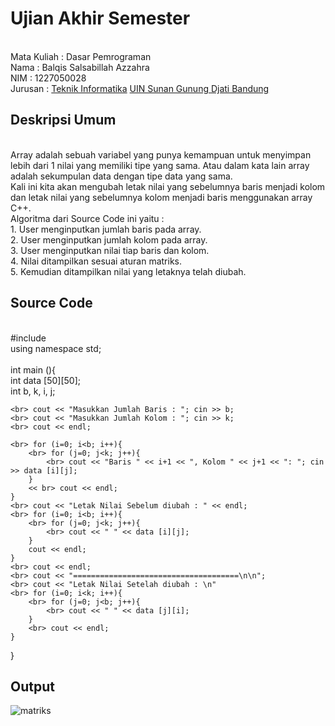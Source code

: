 # Ujian Akhir Semester
<br> Mata Kuliah : Dasar Pemrograman
<br> Nama        : Balqis Salsabillah Azzahra
<br> NIM         : 1227050028
<br> Jurusan     : [Teknik Informatika](http://if.uinsgd.ac.id/) [UIN Sunan Gunung Djati Bandung](https://uinsgd.ac.id/) 

## Deskripsi Umum

<br> Array adalah sebuah variabel yang punya kemampuan untuk menyimpan lebih dari 1 nilai yang memiliki tipe yang sama. Atau dalam kata lain array adalah sekumpulan data dengan tipe data yang sama. 
<br> Kali ini kita akan mengubah letak nilai yang sebelumnya baris menjadi kolom dan letak nilai yang sebelumnya kolom menjadi baris menggunakan array C++.
<br> Algoritma dari Source Code ini yaitu :
<br> 1. User menginputkan jumlah baris pada array.
<br> 2. User menginputkan jumlah kolom pada array.
<br> 3. User menginputkan nilai tiap baris dan kolom.
<br> 4. Nilai ditampilkan sesuai aturan matriks.
<br> 5. Kemudian ditampilkan nilai yang letaknya telah diubah.

## Source Code

<br> #include 
<br> using namespace std;
<br>
<br> int main (){
    <br> int data [50][50];
    <br> int b, k, i, j;

    <br> cout << "Masukkan Jumlah Baris : "; cin >> b;
    <br> cout << "Masukkan Jumlah Kolom : "; cin >> k;
    <br> cout << endl;

    <br> for (i=0; i<b; i++){
        <br> for (j=0; j<k; j++){
            <br> cout << "Baris " << i+1 << ", Kolom " << j+1 << ": "; cin >> data [i][j];
        }
        << br> cout << endl;
    }
    <br> cout << "Letak Nilai Sebelum diubah : " << endl;
    <br> for (i=0; i<b; i++){
        <br> for (j=0; j<k; j++){
            <br> cout << " " << data [i][j];
        }
        cout << endl;
    }
    <br> cout << endl;
    <br> cout << "=====================================\n\n";
    <br> cout << "Letak Nilai Setelah diubah : \n"
    <br> for (i=0; i<k; i++){
        <br> for (j=0; j<b; j++){
            <br> cout << " " << data [j][i];
        }
        <br> cout << endl;
    }
}

## Output

![matriks](https://user-images.githubusercontent.com/121304572/209414398-750ce903-219c-445f-9938-407c723314d3.jpg)
